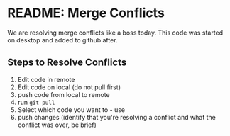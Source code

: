 # README: Merge Conflicts

We are resolving merge conflicts like a boss today. This code was started on desktop and added to github after.

## Steps to Resolve Conflicts

1. Edit code in remote
2. Edit code on local (do not pull first)
3. push code from local to remote
4. run `git pull`
5. Select which code you want to - use
6. push changes (identify that you're resolving a conflict and what the conflict was over, be brief)
